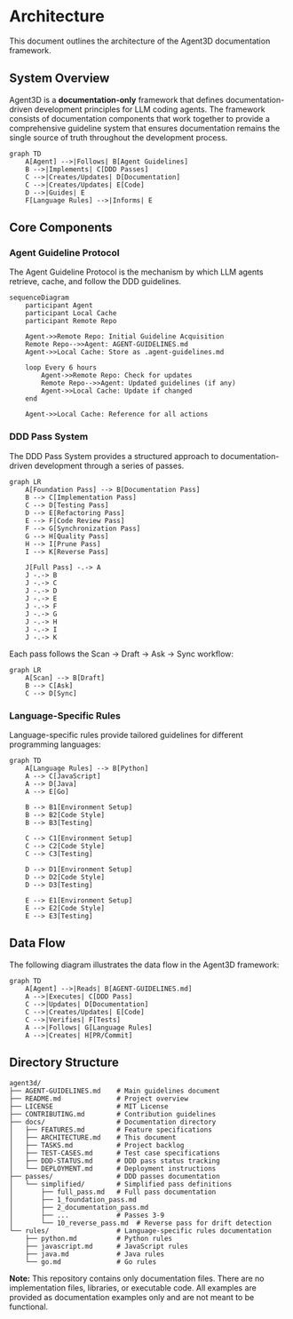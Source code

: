 # Architecture

This document outlines the architecture of the Agent3D documentation framework.

## System Overview

Agent3D is a **documentation-only** framework that defines documentation-driven development principles for LLM coding agents. The framework consists of documentation components that work together to provide a comprehensive guideline system that ensures documentation remains the single source of truth throughout the development process.

```mermaid
graph TD
    A[Agent] -->|Follows| B[Agent Guidelines]
    B -->|Implements| C[DDD Passes]
    C -->|Creates/Updates| D[Documentation]
    C -->|Creates/Updates| E[Code]
    D -->|Guides| E
    F[Language Rules] -->|Informs| E
```

## Core Components

### Agent Guideline Protocol

The Agent Guideline Protocol is the mechanism by which LLM agents retrieve, cache, and follow the DDD guidelines.

```mermaid
sequenceDiagram
    participant Agent
    participant Local Cache
    participant Remote Repo

    Agent->>Remote Repo: Initial Guideline Acquisition
    Remote Repo-->>Agent: AGENT-GUIDELINES.md
    Agent->>Local Cache: Store as .agent-guidelines.md

    loop Every 6 hours
        Agent->>Remote Repo: Check for updates
        Remote Repo-->>Agent: Updated guidelines (if any)
        Agent->>Local Cache: Update if changed
    end

    Agent->>Local Cache: Reference for all actions
```

### DDD Pass System

The DDD Pass System provides a structured approach to documentation-driven development through a series of passes.

```mermaid
graph LR
    A[Foundation Pass] --> B[Documentation Pass]
    B --> C[Implementation Pass]
    C --> D[Testing Pass]
    D --> E[Refactoring Pass]
    E --> F[Code Review Pass]
    F --> G[Synchronization Pass]
    G --> H[Quality Pass]
    H --> I[Prune Pass]
    I --> K[Reverse Pass]

    J[Full Pass] -.-> A
    J -.-> B
    J -.-> C
    J -.-> D
    J -.-> E
    J -.-> F
    J -.-> G
    J -.-> H
    J -.-> I
    J -.-> K
```

Each pass follows the Scan → Draft → Ask → Sync workflow:

```mermaid
graph LR
    A[Scan] --> B[Draft]
    B --> C[Ask]
    C --> D[Sync]
```

### Language-Specific Rules

Language-specific rules provide tailored guidelines for different programming languages:

```mermaid
graph TD
    A[Language Rules] --> B[Python]
    A --> C[JavaScript]
    A --> D[Java]
    A --> E[Go]

    B --> B1[Environment Setup]
    B --> B2[Code Style]
    B --> B3[Testing]

    C --> C1[Environment Setup]
    C --> C2[Code Style]
    C --> C3[Testing]

    D --> D1[Environment Setup]
    D --> D2[Code Style]
    D --> D3[Testing]

    E --> E1[Environment Setup]
    E --> E2[Code Style]
    E --> E3[Testing]
```

## Data Flow

The following diagram illustrates the data flow in the Agent3D framework:

```mermaid
graph TD
    A[Agent] -->|Reads| B[AGENT-GUIDELINES.md]
    A -->|Executes| C[DDD Pass]
    C -->|Updates| D[Documentation]
    C -->|Creates/Updates| E[Code]
    C -->|Verifies| F[Tests]
    A -->|Follows| G[Language Rules]
    A -->|Creates| H[PR/Commit]
```

## Directory Structure

```
agent3d/
├── AGENT-GUIDELINES.md    # Main guidelines document
├── README.md              # Project overview
├── LICENSE                # MIT License
├── CONTRIBUTING.md        # Contribution guidelines
├── docs/                  # Documentation directory
│   ├── FEATURES.md        # Feature specifications
│   ├── ARCHITECTURE.md    # This document
│   ├── TASKS.md           # Project backlog
│   ├── TEST-CASES.md      # Test case specifications
│   ├── DDD-STATUS.md      # DDD pass status tracking
│   └── DEPLOYMENT.md      # Deployment instructions
├── passes/                # DDD passes documentation
│   └── simplified/        # Simplified pass definitions
│       ├── full_pass.md   # Full pass documentation
│       ├── 1_foundation_pass.md
│       ├── 2_documentation_pass.md
│       ├── ...            # Passes 3-9
│       └── 10_reverse_pass.md  # Reverse pass for drift detection
└── rules/                 # Language-specific rules documentation
    ├── python.md          # Python rules
    ├── javascript.md      # JavaScript rules
    ├── java.md            # Java rules
    └── go.md              # Go rules
```

**Note:** This repository contains only documentation files. There are no implementation files, libraries, or executable code. All examples are provided as documentation examples only and are not meant to be functional.
